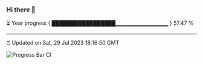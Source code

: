 ### Hi there 👋

⏳ Year progress { █████████████████▁▁▁▁▁▁▁▁▁▁▁▁▁ } 57.47 %

---

⏰ Updated on Sat, 29 Jul 2023 18:16:50 GMT

![Progress Bar CI](https://github.com/liununu/liununu/workflows/Progress%20Bar%20CI/badge.svg)
